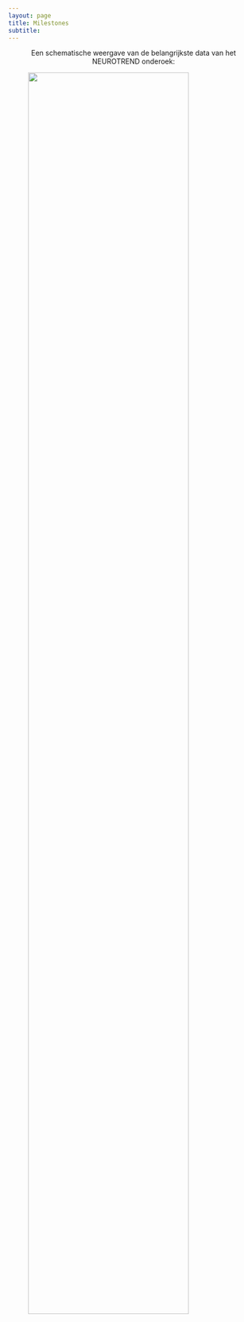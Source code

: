 ```yaml
---
layout: page
title: Milestones
subtitle:
---
```


<div align="center"> 
<p>
Een schematische weergave van de belangrijkste data van het NEUROTREND onderoek:
</p>
</div>

<p>
<img src="{{ 'img/milestones.png' | relative_url }}"  style="text-align:center; width:80%" />
</p>